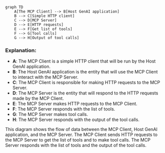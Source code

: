 ```mermaid
graph TD
    A[The MCP Client] --> B[Host GenAI application]
    B --> C[Simple HTTP client]
    C --> D[MCP Server]
    D --> E[HTTP requests]
    E --> F[Get list of tools]
    F --> G[Tool calls]
    G --> H[Output of tool calls]
```

### Explanation:

- **A**: The MCP Client is a simple HTTP client that will be run by the Host GenAI application.
- **B**: The Host GenAI application is the entity that will use the MCP Client to interact with the MCP Server.
- **C**: The MCP Client is responsible for making HTTP requests to the MCP Server.
- **D**: The MCP Server is the entity that will respond to the HTTP requests made by the MCP Client.
- **E**: The MCP Server makes HTTP requests to the MCP Client.
- **F**: The MCP Server responds with the list of tools.
- **G**: The MCP Server makes tool calls.
- **H**: The MCP Server responds with the output of the tool calls.

This diagram shows the flow of data between the MCP Client, Host GenAI application, and the MCP Server. The MCP Client sends HTTP requests to the MCP Server to get the list of tools and to make tool calls. The MCP Server responds with the list of tools and the output of the tool calls.